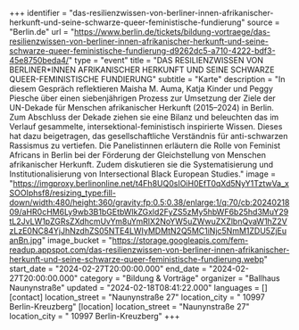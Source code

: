 +++
identifier = "das-resilienzwissen-von-berliner-innen-afrikanischer-herkunft-und-seine-schwarze-queer-feministische-fundierung"
source = "Berlin.de"
url = "https://www.berlin.de/tickets/bildung-vortraege/das-resilienzwissen-von-berliner-innen-afrikanischer-herkunft-und-seine-schwarze-queer-feministische-fundierung-d9262dc5-a710-4222-bdf3-45e8750beda4/"
type = "event"
title = "DAS RESILIENZWISSEN VON BERLINER*INNEN AFRIKANISCHER HERKUNFT UND SEINE SCHWARZE QUEER-FEMINISTISCHE FUNDIERUNG"
subtitle = "Karte"
description = "In diesem Gespräch reflektieren Maisha M. Auma, Katja Kinder und Peggy Piesche über einen siebenjährigen Prozess zur Umsetzung der Ziele der UN-Dekade für Menschen afrikanischer Herkunft (2015–2024) in Berlin. Zum Abschluss der Dekade ziehen sie eine Bilanz und beleuchten das im Verlauf gesammelte, intersektional-feministisch inspirierte Wissen. Dieses hat dazu beigetragen, das gesellschaftliche Verständnis für anti-schwarzen Rassismus zu vertiefen. Die Panelistinnen erläutern die Rolle von Feminist Africans in Berlin bei der Förderung der Gleichstellung von Menschen afrikanischer Herkunft. Zudem diskutieren sie die Systematisierung und Institutionalisierung von Intersectional Black European Studies."
image = "https://imgproxy.berlinonline.net/t4Fh8UQ0sIOiH0EfT0qXd5NyY1TztwVa_xSOOIphsf8/resizing_type:fill-down/width:480/height:360/gravity:fp:0.5:0.38/enlarge:1/q:70/cb:2024021809/aHR0cHM6Ly9wb3B1bGEtbWlkZGxld2FyZS5zMy5hbWF6b25hd3MuY29tL2JvLW1pZGRsZXdhcmUvYm8uYmRlX2NoYW5uZWwuZXZlbnQvaW1hZ2VzLzE0NC84YjJhNzdhZS05NTE4LWIyMDMtN2Q5MC1iNjc5NmM1ZDU5ZjEuanBn.jpg"
image_bucket = "https://storage.googleapis.com/fem-readup.appspot.com/das-resilienzwissen-von-berliner-innen-afrikanischer-herkunft-und-seine-schwarze-queer-feministische-fundierung.webp"
start_date = "2024-02-27T20:00:00.000"
end_date = "2024-02-27T20:00:00.000"
category = "Bildung & Vorträge"
organizer = "Ballhaus Naunynstraße"
updated = "2024-02-18T08:41:22.000"
languages = []
[contact]
location_street = "Naunynstraße 27"
location_city = " 10997 Berlin-Kreuzberg"
[location]
location_street = "Naunynstraße 27"
location_city = " 10997 Berlin-Kreuzberg"
+++